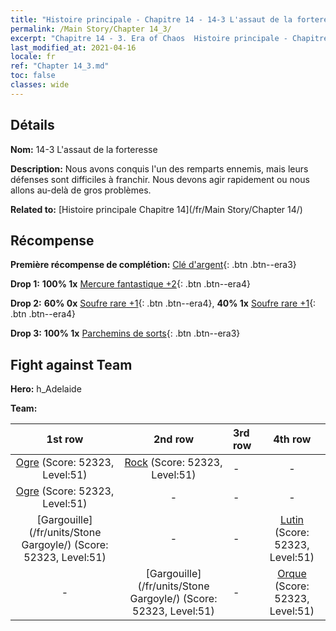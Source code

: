```yaml
---
title: "Histoire principale - Chapitre 14 - 14-3 L'assaut de la forteresse"
permalink: /Main Story/Chapter 14_3/
excerpt: "Chapitre 14 - 3. Era of Chaos  Histoire principale - Chapitre 14_3. 14-3 L'assaut de la forteresse"
last_modified_at: 2021-04-16
locale: fr
ref: "Chapter 14_3.md"
toc: false
classes: wide
---
```


## Détails

 **Nom:** 14-3 L'assaut de la forteresse

 **Description:** Nous avons conquis l'un des remparts ennemis, mais leurs défenses sont difficiles à franchir. Nous devons agir rapidement ou nous allons au-delà de gros problèmes.

 **Related to:** [Histoire principale Chapitre 14](/fr/Main Story/Chapter 14/)

## Récompense

 **Première récompense de complétion:** [Clé d'argent](/fr/Items/con_693/){: .btn .btn--era3}

 **Drop 1:** **100% 1x** [Mercure fantastique +2](/fr/Items/mat_49/){: .btn .btn--era4}

 **Drop 2:** **60% 0x** [Soufre rare +1](/fr/Items/mat_43/){: .btn .btn--era4}, **40% 1x** [Soufre rare +1](/fr/Items/mat_43/){: .btn .btn--era4}

 **Drop 3:** **100% 1x** [Parchemins de sorts](/fr/Items/con_694/){: .btn .btn--era3}


## Fight against Team
 **Hero:** h_Adelaide

 **Team:**


  | 1st row | 2nd row | 3rd row | 4th row |
  |:----:|:----:|:----|:----:|
  | [Ogre](/fr/units/Ogre/) (Score: 52323, Level:51)  | [Rock](/fr/units/Roc/) (Score: 52323, Level:51)  | - | - |
  | [Ogre](/fr/units/Ogre/) (Score: 52323, Level:51)  | - | - | - |
  | [Gargouille](/fr/units/Stone Gargoyle/) (Score: 52323, Level:51)  | - | - | [Lutin](/fr/units/Gremlin/) (Score: 52323, Level:51)  |
  | - | [Gargouille](/fr/units/Stone Gargoyle/) (Score: 52323, Level:51)  | - | [Orque](/fr/units/Orc/) (Score: 52323, Level:51)  |


